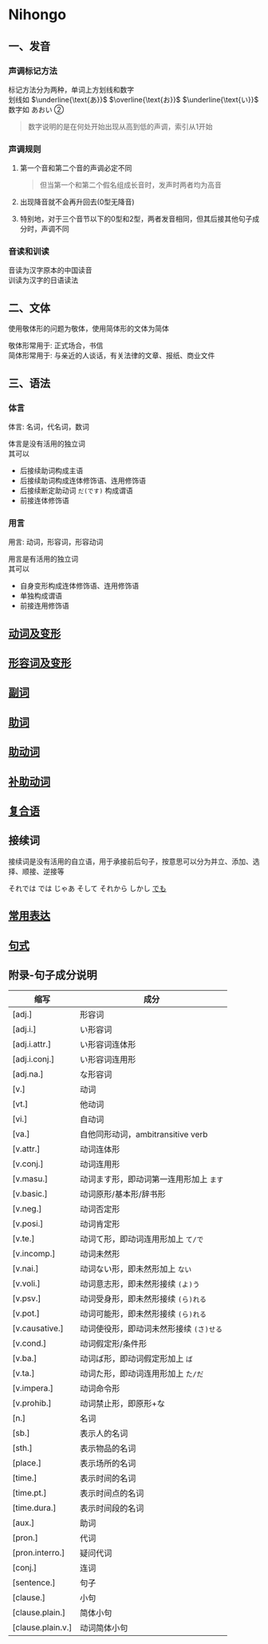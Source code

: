 # Nihongo  

## 一、发音 

### 声调标记方法  

标记方法分为两种，单词上方划线和数字  
划线如 $\underline{\text{あ}}$ $\overline{\text{お}}$ $\underline{\text{い}}$  
数字如 あおい ②  
> 数字说明的是在何处开始出现从高到低的声调，索引从1开始  
### 声调规则  

1. 第一个音和第二个音的声调必定不同  
    > 但当第一个和第二个假名组成长音时，发声时两者均为高音  

2. 出现降音就不会再升回去(0型无降音)  
3. 特别地，对于三个音节以下的0型和2型，两者发音相同，但其后接其他句子成分时，声调不同  
### 音读和训读  

音读为汉字原本的中国读音  
训读为汉字的日语读法  
## 二、文体  
  
使用敬体形的问题为敬体，使用简体形的文体为简体  

敬体形常用于: 正式场合，书信  
简体形常用于: 与亲近的人谈话，有关法律的文章、报纸、商业文件  

## 三、语法  

### 体言  

体言: 名词，代名词，数词  

体言是没有活用的独立词  
其可以  

- 后接续助词构成主语  
- 后接续助词构成连体修饰语、连用修饰语  
- 后接续断定助动词 `だ(です)` 构成谓语  
- 前接连体修饰语  

### 用言  

用言: 动词，形容词，形容动词  

用言是有活用的独立词  
其可以  

- 自身变形构成连体修饰语、连用修饰语  
- 单独构成谓语  
- 前接连用修饰语  

## [动词及变形](1.verb/0.动词及变形.md)  

## [形容词及变形](2.adj/0.形容词及变形.md)  

## [副词](3.adv/0.副词.md)  

## [助词](4.particle/0.助词.md)  

## [助动词](5.auxi_verb/0.助动词.md)  

## [补助动词](6.subsidiary_verb/0.补助动词.md)  

## [复合语](7.compound_word/0.复合语.md)  

## 接续词  

接续词是没有活用的自立语，用于承接前后句子，按意思可以分为并立、添加、选择、顺接、逆接等  

それでは では じゃあ そして それから しかし [でも](9.sentence_pattern/でも.md)  

## [常用表达](8.cmm_expr/0.常用表达.md)  

## [句式](9.sentence_pattern/0.句式.md)  

## 附录-句子成分说明  

| 缩写                | 成分                         |
| ----------------- | -------------------------- |
| [adj.]            | 形容词                        |
| [adj.i.]          | い形容词                       |
| [adj.i.attr.]     | い形容词连体形                    |
| [adj.i.conj.]     | い形容词连用形                    |
| [adj.na.]         | な形容词                       |
| [v.]              | 动词                         |
| [vt.]             | 他动词                        |
| [vi.]             | 自动词                        |
| [va.]             | 自他同形动词，ambitransitive verb |
| [v.attr.]         | 动词连体形                      |
| [v.conj.]         | 动词连用形                      |
| [v.masu.]         | 动词ます形，即动词第一连用形加上 `ます`      |
| [v.basic.]        | 动词原形/基本形/辞书形               |
| [v.neg.]          | 动词否定形                      |
| [v.posi.]         | 动词肯定形                      |
| [v.te.]           | 动词て形，即动词连用形加上 `て/で`        |
| [v.incomp.]       | 动词未然形                      |
| [v.nai.]          | 动词ない形，即未然形加上 `ない`          |
| [v.voli.]         | 动词意志形，即未然形接续 `(よ)う`        |
| [v.psv.]          | 动词受身形，即未然形接续 `(ら)れる`       |
| [v.pot.]          | 动词可能形，即未然形接续 `(ら)れる`       |
| [v.causative.]    | 动词使役形，即动词未然形接续 `(さ)せる`     |
| [v.cond.]         | 动词假定形/条件形                  |
| [v.ba.]           | 动词ば形，即动词假定形加上 `ば`          |
| [v.ta.]           | 动词た形，即动词连用形加上 `た/だ`        |
| [v.impera.]       | 动词命令形                      |
| [v.prohib.]       | 动词禁止形，即原形+な                |
| [n.]              | 名词                         |
| [sb.]             | 表示人的名词                     |
| [sth.]            | 表示物品的名词                    |
| [place.]          | 表示场所的名词                    |
| [time.]           | 表示时间的名词                    |
| [time.pt.]        | 表示时间点的名词                   |
| [time.dura.]      | 表示时间段的名词                   |
| [aux.]            | 助词                         |
| [pron.]           | 代词                         |
| [pron.interro.]   | 疑问代词                       |
| [conj.]           | 连词                         |
| [sentence.]       | 句子                         |
| [clause.]         | 小句                         |
| [clause.plain.]   | 简体小句                       |
| [clause.plain.v.] | 动词简体小句                     |
